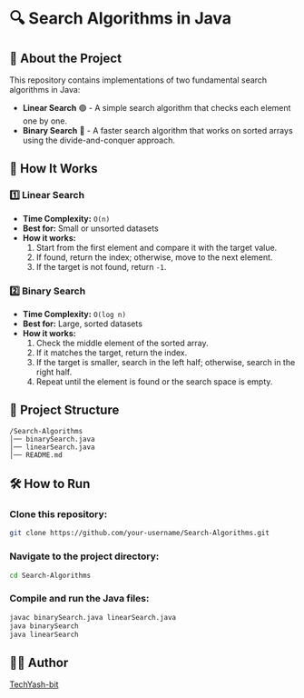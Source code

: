 # 🔍 Search Algorithms in Java  

## 📌 About the Project  
This repository contains implementations of two fundamental search algorithms in Java:  

- **Linear Search** 🟢 - A simple search algorithm that checks each element one by one.  
- **Binary Search** 🔵 - A faster search algorithm that works on sorted arrays using the divide-and-conquer approach.  

## 🚀 How It Works  

### **1️⃣ Linear Search**  
- **Time Complexity:** `O(n)`  
- **Best for:** Small or unsorted datasets  
- **How it works:**  
  1. Start from the first element and compare it with the target value.  
  2. If found, return the index; otherwise, move to the next element.  
  3. If the target is not found, return `-1`.  

### **2️⃣ Binary Search**  
- **Time Complexity:** `O(log n)`  
- **Best for:** Large, sorted datasets  
- **How it works:**  
  1. Check the middle element of the sorted array.  
  2. If it matches the target, return the index.  
  3. If the target is smaller, search in the left half; otherwise, search in the right half.  
  4. Repeat until the element is found or the search space is empty.  

## 📂 Project Structure  

```
/Search-Algorithms
│── binarySearch.java
│── linearSearch.java
│── README.md
```

## 🛠 How to Run  

### Clone this repository:  
```bash
git clone https://github.com/your-username/Search-Algorithms.git
```

### Navigate to the project directory:  
```bash
cd Search-Algorithms
```

### Compile and run the Java files:  
```bash
javac binarySearch.java linearSearch.java
java binarySearch
java linearSearch
```

## 👨‍💻 Author  
[TechYash-bit](https://github.com/TechYash-bit)   
